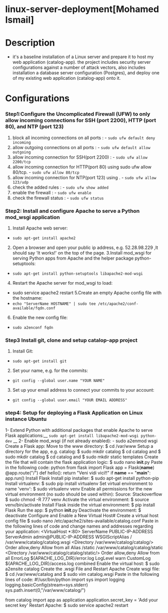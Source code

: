 # linux-server-deployment[Mohamed Ismail]

# Description
 - it's  a baseline installation of a Linux server and prepare it to host my  web application (catalog-app). the project includes  security server  configurations against  a number of attack vectors, also includes installation  a database server configuration (Postgres), and deploy one of my existing web application (catalog-app) onto it.
 
 # Configurations
 
 
 
 
### Step1:Configure the Uncomplicated Firewall (UFW) to only allow incoming connections for SSH (port 2200), HTTP (port 80), and NTP (port 123)

  
  1.  block all incoming connections on all ports :
    - `sudo ufw default deny incoming`
  2.  allow outgoing connections on all ports :
    - `sudo ufw default allow outgoing`
  3.  allow incoming connection for SSH(port 2200) :
    -  `sudo ufw allow 2200/tcp`
  4.  allow incoming connection for HTTP(port 80) using sudo ufw allow 80/tcp.
    - `sudo ufw allow 80/tcp`
  5.  allow incoming connection for NTP(port 123) using .
    - `sudo ufw allow 123/udp`
  6.  check the added rules :
     - `sudo ufw show added`
  7.  enable the firewall :
     - `sudo ufw enable`
  8.  check the firewall status : 
     - `sudo ufw status`
 

### Step2: Install and configure Apache to serve a Python mod_wsgi application

 1. Install Apache web server:
   - `sudo apt-get install apache2` 
 2. Open a browser and open your public ip address, e.g. 52.28.98.229 ,It should say 'It works!' on the top of the page.
 3.Install mod_wsgi for serving Python apps from Apache and the helper package python-setuptools:
   -  `sudo apt-get install python-setuptools libapache2-mod-wsgi`
 4. Restart the Apache server for mod_wsgi to load:
   - sudo service apache2 restart
 5.Create an empty Apache config file with the hostname:
   - `echo "ServerName HOSTNAME" | sudo tee /etc/apache2/conf-available/fqdn.conf`
 6. Enable the new config file:
   -  `sudo a2enconf fqdn`
   
### Step3 Install git, clone and setup catalop-app project

 1. Install Git:
   -  `sudo apt-get install git`
 2. Set your name, e.g. for the commits:
   -  `git config --global user.name "YOUR NAME"`
 3.  Set up your email address to connect your commits to your account:
   -  `git config --global user.email "YOUR EMAIL ADDRESS"`
   
 ### step4: Setup for deploying a Flask Application on Linux instance Ubuntu 

  1- Extend Python with additional packages that enable Apache to serve Flask applications:__
     `sudo apt-get install libapache2-mod-wsgi python-dev` __
  2- Enable mod_wsgi (if not already enabled):
    - sudo a2enmod wsgi
Create a Flask app:
Move to the www directory:
$ cd /var/www
Setup a directory for the app, e.g. catalog:
$ sudo mkdir catalog
$ cd catalog and $ sudo mkdir catalog
$ cd catalog and $ sudo mkdir static templates
Create the file that will contain the flask application logic:
$ sudo nano __init__.py
Paste in the following code:
python from flask import Flask app = Flask(__name__) @app.route("/") def hello(): return "Veni vidi vici!!" if __name__ == "__main__": app.run()
Install Flask
Install pip installer:
$ sudo apt-get install python-pip
Install virtualenv:
$ sudo pip install virtualenv
Set virtual environment to name 'venv':
$ sudo virtualenv venv
Enable all permissions for the new virtual environment (no sudo should be used within):
Source: Stackoverflow
$ sudo chmod -R 777 venv
Activate the virtual environment:
$ source venv/bin/activate
Install Flask inside the virtual environment:
$ pip install Flask
Run the app:
$ python __init__.py
Deactivate the environment:
$ deactivate
Configure and Enable a New Virtual Host#
Create a virtual host config file
$ sudo nano /etc/apache2/sites-available/catalog.conf
Paste in the following lines of code and change names and addresses regarding your application:
  <VirtualHost *:80>
      ServerName PUBLIC-IP-ADDRESS
      ServerAdmin admin@PUBLIC-IP-ADDRESS
      WSGIScriptAlias / /var/www/catalog/catalog.wsgi
      <Directory /var/www/catalog/catalog/>
          Order allow,deny
          Allow from all
      </Directory>
      Alias /static /var/www/catalog/catalog/static
      <Directory /var/www/catalog/catalog/static/>
          Order allow,deny
          Allow from all
      </Directory>
      ErrorLog ${APACHE_LOG_DIR}/error.log
      LogLevel warn
      CustomLog ${APACHE_LOG_DIR}/access.log combined
  </VirtualHost>
Enable the virtual host:
$ sudo a2ensite catalog
Create the .wsgi File and Restart Apache
Create wsgi file:
$ cd /var/www/catalog and $ sudo vim catalog.wsgi
Paste in the following lines of code:
  #!/usr/bin/python
  import sys
  import logging
  logging.basicConfig(stream=sys.stderr)
  sys.path.insert(0,"/var/www/catalog/")
  
  from catalog import app as application
  application.secret_key = 'Add your secret key'
Restart Apache:
$ sudo service apache2 restart

